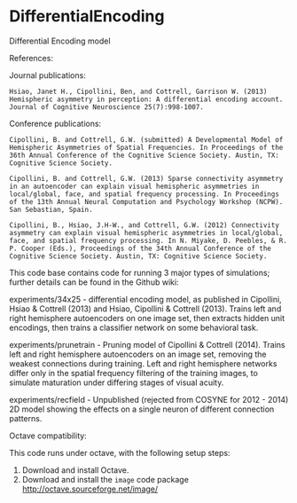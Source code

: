 DifferentialEncoding
====================

Differential Encoding model

References:

Journal publications:

    Hsiao, Janet H., Cipollini, Ben, and Cottrell, Garrison W. (2013) Hemispheric asymmetry in perception: A differential encoding account. Journal of Cognitive Neuroscience 25(7):998-1007.

Conference publications:

    Cipollini, B. and Cottrell, G.W. (submitted) A Developmental Model of Hemispheric Asymmetries of Spatial Frequencies. In Proceedings of the 36th Annual Conference of the Cognitive Science Society. Austin, TX: Cognitive Science Society.

    Cipollini, B. and Cottrell, G.W. (2013) Sparse connectivity asymmetry in an autoencoder can explain visual hemispheric asymmetries in local/global, face, and spatial frequency processing. In Proceedings of the 13th Annual Neural Computation and Psychology Workshop (NCPW). San Sebastian, Spain.

    Cipollini, B., Hsiao, J.H-W., and Cottrell, G.W. (2012) Connectivity asymmetry can explain visual hemispheric asymmetries in local/global, face, and spatial frequency processing. In N. Miyake, D. Peebles, & R. P. Cooper (Eds.), Proceedings of the 34th Annual Conference of the Cognitive Science Society. Austin, TX: Cognitive Science Society.


This code base contains code for running 3 major types of simulations; further details can be found in the Github wiki:

experiments/34x25 - differential encoding model, as published in Cipollini, Hsiao & Cottrell (2013) and Hsiao, Cipollini & Cottrell (2013).  Trains left and right hemisphere autoencoders on one image set, then extracts hidden unit encodings, then trains a classifier network on some behavioral task.

experiments/prunetrain - Pruning model of Cipollini & Cottrell (2014).  Trains left and right hemisphere autoencoders on an image set, removing the weakest connections during training. Left and right hemisphere networks differ only in the spatial frequency filtering of the training images, to simulate maturation under differing stages of visual acuity.

experiments/recfield - Unpublished (rejected from COSYNE for 2012 - 2014) 2D model showing the effects on a single neuron of different connection patterns.


Octave compatibility:

This code runs under octave, with the following setup steps:
1. Download and install Octave.
2. Download and install the `image` code package http://octave.sourceforge.net/image/
